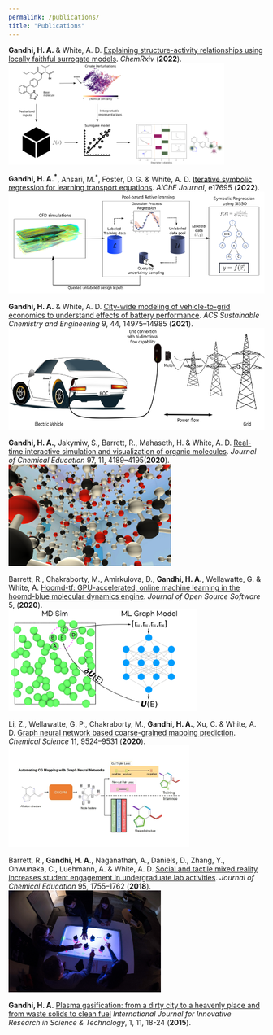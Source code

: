 ```yaml
---
permalink: /publications/
title: "Publications"
---
```


**Gandhi, H. A.** & White, A. D. [Explaining structure-activity relationships using locally faithful surrogate models](https://chemrxiv.org/engage/chemrxiv/article-details/62753b1459f0d6f41a8642c4). *ChemRxiv* (**2022**).\
<img class="pub-img" src="../assets/images/xai.png" height="200px">

**Gandhi, H. A.<sup>\*</sup>**, Ansari, M.<sup>\*</sup>, Foster, D. G. & White, A. D. [Iterative symbolic regression for learning transport equations](https://aiche.onlinelibrary.wiley.com/doi/abs/10.1002/aic.17695). *AIChE Journal*, e17695 (**2022**).\
<img class="pub-img" src="../assets/images/al-cfd.jpg" height="200px">

**Gandhi, H. A.** & White, A. D. [City-wide modeling of vehicle-to-grid economics to understand effects of battery performance](https://doi.org/10.1021/acssuschemeng.1c05490). *ACS Sustainable Chemistry and Engineering* 9, 44, 14975–14985 (**2021**).\
<img class="pub-img" src="../assets/images/v2g.jpg" height="200px">

**Gandhi, H. A.**, Jakymiw, S., Barrett, R., Mahaseth, H. & White, A. D. [Real-time interactive simulation and visualization of organic molecules](https://pubs.acs.org/doi/abs/10.1021/acs.jchemed.9b01161). *Journal of Chemical Education* 97, 11, 4189–4195(**2020**).\
<img class="pub-img" src="../assets/images/vr.jpg" height="200px">

Barrett, R., Chakraborty, M., Amirkulova, D., **Gandhi, H. A.**, Wellawatte, G. & White, A. [Hoomd-tf: GPU-accelerated, online machine learning in the hoomd-blue molecular dynamics engine](https://doi.org/10.21105/joss.02367). *Journal of Open Source Software* 5, (**2020**).\
<img class="pub-img" src="../assets/images/htf.jpg" height="200px">

Li, Z., Wellawatte, G. P., Chakraborty, M., **Gandhi, H. A.**, Xu, C. & White, A. D. [Graph neural network based coarse-grained mapping prediction](https://pubs.rsc.org/en/content/articlehtml/2020/sc/d0sc02458a). *Chemical Science* 11, 9524–9531 (**2020**).\
<img class="pub-img" src="../assets/images/dsgpm.jpg" height="200px">

Barrett, R., **Gandhi, H. A.**, Naganathan, A., Daniels, D., Zhang, Y., Onwunaka, C., Luehmann, A. & White, A. D. [Social and tactile mixed reality increases student engagement in undergraduate lab activities](https://pubs.acs.org/doi/abs/10.1021/acs.jchemed.8b00212). *Journal of Chemical Education* 95, 1755–1762 (**2018**).\
<img class="pub-img" src="../assets/images/ar.jpg" height="200px">

**Gandhi, H. A.** [Plasma gasification: from a dirty city to a heavenly place and from waste solids to clean fuel](https://ijirst.org/Article.php?manuscript=IJIRSTV1I11008) *International Journal for Innovative Research in Science & Technology*, 1, 11, 18-24 (**2015**).
